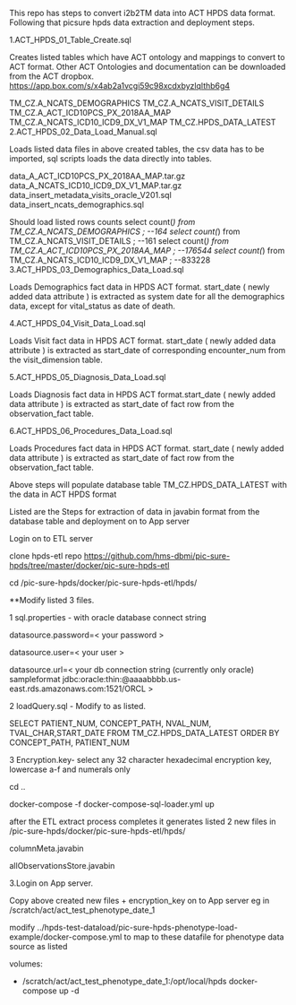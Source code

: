 This repo has steps to convert i2b2TM data into ACT HPDS data format. Following that picsure hpds data extraction and deployment steps.

1.ACT_HPDS_01_Table_Create.sql

Creates listed tables which have ACT ontology and mappings to convert to ACT format. Other ACT Ontologies and documentation can be downloaded from the ACT dropbox. https://app.box.com/s/x4ab2a1vcgi59c98xcdxbyzlqlthb6g4

TM_CZ.A_NCATS_DEMOGRAPHICS 
TM_CZ.A_NCATS_VISIT_DETAILS 
TM_CZ.A_ACT_ICD10PCS_PX_2018AA_MAP 
TM_CZ.A_NCATS_ICD10_ICD9_DX_V1_MAP 
TM_CZ.HPDS_DATA_LATEST 
2.ACT_HPDS_02_Data_Load_Manual.sql

Loads listed data files in above created tables, the csv data has to be imported, sql scripts loads the data directly into tables.

data_A_ACT_ICD10PCS_PX_2018AA_MAP.tar.gz
data_A_NCATS_ICD10_ICD9_DX_V1_MAP.tar.gz
data_insert_metadata_visits_oracle_V201.sql
data_insert_ncats_demographics.sql

Should load listed  rows counts
select count(*) from  TM_CZ.A_NCATS_DEMOGRAPHICS ;          --164
select count(*) from  TM_CZ.A_NCATS_VISIT_DETAILS ;         --161
select count(*) from  TM_CZ.A_ACT_ICD10PCS_PX_2018AA_MAP ;  --176544
select count(*) from  TM_CZ.A_NCATS_ICD10_ICD9_DX_V1_MAP ;  --833228
3.ACT_HPDS_03_Demographics_Data_Load.sql

Loads Demographics fact data in HPDS ACT format. start_date ( newly added data attribute ) is extracted as system date for all the demographics data, except for vital_status as date of death.

4.ACT_HPDS_04_Visit_Data_Load.sql

Loads Visit fact data in HPDS ACT format. start_date ( newly added data attribute ) is extracted as start_date of corresponding encounter_num from the visit_dimension table.

5.ACT_HPDS_05_Diagnosis_Data_Load.sql

Loads Diagnosis fact data in HPDS ACT format.start_date ( newly added data attribute ) is extracted as start_date of fact row from the observation_fact table.

6.ACT_HPDS_06_Procedures_Data_Load.sql

Loads Procedures fact data in HPDS ACT format. start_date ( newly added data attribute ) is extracted as start_date of fact row from the observation_fact table.

Above steps will populate database table TM_CZ.HPDS_DATA_LATEST with the data in ACT HPDS format

Listed are the Steps for extraction of data in javabin format from the database table and deployment on to App server

Login on to ETL server

clone hpds-etl repo https://github.com/hms-dbmi/pic-sure-hpds/tree/master/docker/pic-sure-hpds-etl

cd /pic-sure-hpds/docker/pic-sure-hpds-etl/hpds/

**Modify listed 3 files.

1 sql.properties - with oracle database connect string

datasource.password=< your password >

datasource.user=< your user >

datasource.url=< your db connection string (currently only oracle) sampleformat jdbc:oracle:thin:@aaaabbbb.us-east.rds.amazonaws.com:1521/ORCL >

2 loadQuery.sql - Modify to as listed.

SELECT PATIENT_NUM, CONCEPT_PATH, NVAL_NUM, TVAL_CHAR,START_DATE FROM TM_CZ.HPDS_DATA_LATEST ORDER BY CONCEPT_PATH, PATIENT_NUM

3 Encryption.key- select any 32 character hexadecimal encryption key, lowercase a-f and numerals only

cd ..

docker-compose -f docker-compose-sql-loader.yml up

after the ETL extract process completes it generates listed 2 new files in /pic-sure-hpds/docker/pic-sure-hpds-etl/hpds/

columnMeta.javabin

allObservationsStore.javabin

3.Login on App server.

Copy above created new files + encryption_key on to App server eg in /scratch/act/act_test_phenotype_date_1

modify ../hpds-test-dataload/pic-sure-hpds-phenotype-load-example/docker-compose.yml to map to these datafile for phenotype data source as listed

volumes:
   - /scratch/act/act_test_phenotype_date_1:/opt/local/hpds
docker-compose up -d
